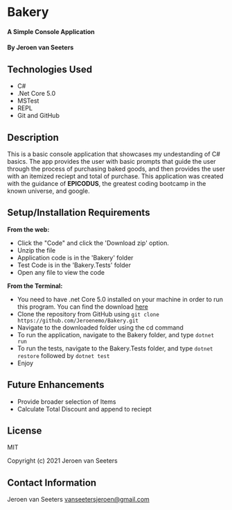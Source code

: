 # Bakery

#### A Simple Console Application

#### By Jeroen van Seeters

## Technologies Used

* C#
* .Net Core 5.0
* MSTest
* REPL
* Git and GitHub

## Description

This is a basic console application that showcases my undestanding of C# basics. The app provides the user with basic prompts that guide the user through the process of purchasing  baked goods, and then provides the user with an itemized reciept and total of purchase. This application was created with the guidance of **EPICODUS**, the greatest coding bootcamp in the known universe, and google.

## Setup/Installation Requirements

**From the web:**
* Click the "Code" and click the 'Download zip' option.
* Unzip the file
* Application code is in the 'Bakery' folder
* Test Code is in the 'Bakery.Tests' folder
* Open any file to view the code

**From the Terminal:**
* You need to have .net Core 5.0 installed on your machine in order to run this program. You can find the download [here](https://dotnet.microsoft.com/download/dotnet/5.0)
* Clone the repository from GitHub using `git clone https://github.com/Jeroenemo/Bakery.git`
* Navigate to the downloaded folder using the cd command
* To run the application, navigate to the Bakery folder, and type `dotnet run`
* To run the tests, navigate to the Bakery.Tests folder, and type `dotnet restore` followed by `dotnet test`
* Enjoy
## Future Enhancements

* Provide broader selection of Items
* Calculate Total Discount and append to reciept


## License

MIT

Copyright (c) 2021 Jeroen van Seeters

## Contact Information

Jeroen van Seeters vanseetersjeroen@gmail.com
